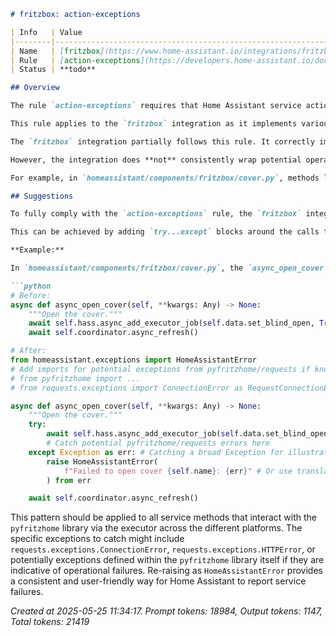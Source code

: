 ```markdown
# fritzbox: action-exceptions

| Info   | Value                                                                    |
|--------|--------------------------------------------------------------------------|
| Name   | [fritzbox](https://www.home-assistant.io/integrations/fritzbox/)         |
| Rule   | [action-exceptions](https://developers.home-assistant.io/docs/core/integration-quality-scale/rules/action-exceptions) |
| Status | **todo**                                                                 |

## Overview

The rule `action-exceptions` requires that Home Assistant service actions implemented by an integration should raise exceptions (`HomeAssistantError` or `ServiceValidationError`) when encountering failures. `ServiceValidationError` is for errors caused by incorrect input or usage, while `HomeAssistantError` is for errors during the execution of the service action, such as network issues or device communication problems.

This rule applies to the `fritzbox` integration as it implements various service actions through its entity platforms (e.g., `async_turn_on`, `async_set_temperature`, `async_press`).

The `fritzbox` integration partially follows this rule. It correctly implements raising `HomeAssistantError` for certain logical/state-based failures (e.g., attempting to control a device that is locked or in holiday/summer mode), as seen in `homeassistant/components/fritzbox/switch.py` and `homeassistant/components/fritzbox/climate.py`.

However, the integration does **not** consistently wrap potential operational errors (like communication failures with the FRITZ!Box) that might occur when executing library calls (`self.data.set_...` or `self.coordinator.fritz.apply_template`) via `self.hass.async_add_executor_job`. While `pyfritzhome` or the underlying `requests` library may raise exceptions (like `ConnectionError` or `HTTPError`), these exceptions are not explicitly caught and re-raised as `HomeAssistantError` within the service methods themselves. This means that users might see less user-friendly or specific error messages in the UI when a service action fails due to communication problems compared to the recommended `HomeAssistantError`.

For example, in `homeassistant/components/fritzbox/cover.py`, methods like `async_open_cover`, `async_close_cover`, `async_set_cover_position`, and `async_stop_cover` call `self.hass.async_add_executor_job(self.data.set_..., True)` without a `try...except` block to catch potential communication errors from the `pyfritzhome` library. The same pattern is observed in `homeassistant/components/fritzbox/light.py` and `homeassistant/components/fritzbox/button.py`, and for the library interaction calls within the methods in `homeassistant/components/fritzbox/climate.py` and `homeassistant/components/fritzbox/switch.py`.

## Suggestions

To fully comply with the `action-exceptions` rule, the `fritzbox` integration should ensure that potential operational errors during service action execution are caught and re-raised as `HomeAssistantError`.

This can be achieved by adding `try...except` blocks around the calls to `self.hass.async_add_executor_job` in the service methods of the entity platforms (`cover.py`, `light.py`, `button.py`, `climate.py`, `switch.py`).

**Example:**

In `homeassistant/components/fritzbox/cover.py`, the `async_open_cover` method could be updated as follows:

```python
# Before:
async def async_open_cover(self, **kwargs: Any) -> None:
    """Open the cover."""
    await self.hass.async_add_executor_job(self.data.set_blind_open, True)
    await self.coordinator.async_refresh()

# After:
from homeassistant.exceptions import HomeAssistantError
# Add imports for potential exceptions from pyfritzhome/requests if known
# from pyfritzhome import ...
# from requests.exceptions import ConnectionError as RequestConnectionError # Already imported in coordinator

async def async_open_cover(self, **kwargs: Any) -> None:
    """Open the cover."""
    try:
        await self.hass.async_add_executor_job(self.data.set_blind_open, True)
        # Catch potential pyfritzhome/requests errors here
    except Exception as err: # Catching a broad Exception for illustration, specific exceptions preferred
        raise HomeAssistantError(
            f"Failed to open cover {self.name}: {err}" # Or use translation keys for user messages
        ) from err

    await self.coordinator.async_refresh()

```

This pattern should be applied to all service methods that interact with the `pyfritzhome` library via the executor across the different platforms. The specific exceptions to catch might include `requests.exceptions.ConnectionError`, `requests.exceptions.HTTPError`, or potentially exceptions defined within the `pyfritzhome` library itself if they are indicative of operational failures. Re-raising as `HomeAssistantError` provides a consistent and user-friendly way for Home Assistant to report service failures.

_Created at 2025-05-25 11:34:17. Prompt tokens: 18984, Output tokens: 1147, Total tokens: 21419_
